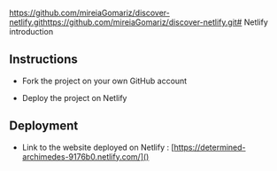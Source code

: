 https://github.com/mireiaGomariz/discover-netlify.githttps://github.com/mireiaGomariz/discover-netlify.git# Netlify introduction

## Instructions

* Fork the project on your own GitHub account

* Deploy the project on Netlify

## Deployment

* Link to the website deployed on Netlify : [https://determined-archimedes-9176b0.netlify.com/]()

